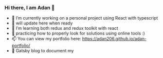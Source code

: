 ### Hi there, I am Adan 👋
 * 🔭  I’m currently working on a personal project using React with typescript
 *  💬 will update here when ready
 * 🌱  I’m learning both redux and redux toolkit with react
 * 🤔  practicing how to properly look for solutions using online tools  :)
 * 📫  You can view my portfolio here: https://adan206.github.io/adan-portfolio/ 
 * 💬  Gatsby blog to document my
 <!--
**Adan206/Adan206** is a ✨ _special_ ✨ repository because its `README.md` (this file) appears on your GitHub profile.

Here are some ideas to get you started:

 🔭 I’m currently working on ...
- 🌱 I’m currently learning ...
- 👯 I’m looking to collaborate on ...
- 🤔 I’m looking for help with ...
- 💬 Ask me about ...
- 📫 How to reach me: ...
- 😄 Pronouns: ...
- ⚡ Fun fact: ...
-->
